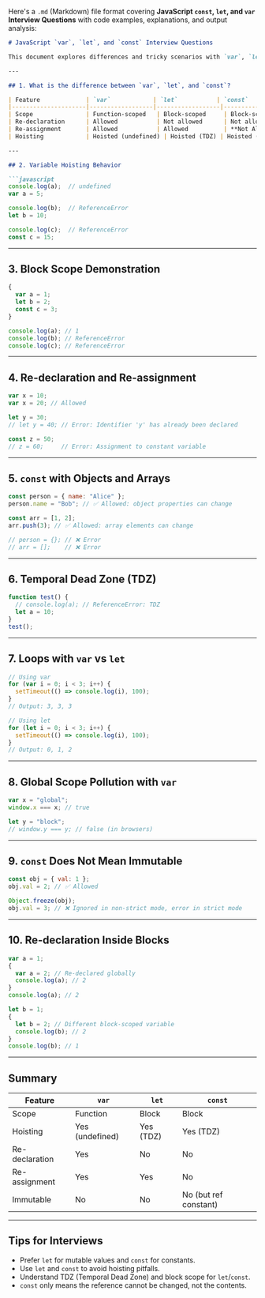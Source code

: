 Here's a `.md` (Markdown) file format covering **JavaScript `const`, `let`, and `var` Interview Questions** with code examples, explanations, and output analysis:

````markdown
# JavaScript `var`, `let`, and `const` Interview Questions

This document explores differences and tricky scenarios with `var`, `let`, and `const` in JavaScript through code-based interview questions.

---

## 1. What is the difference between `var`, `let`, and `const`?

| Feature             | `var`            | `let`           | `const`          |
|---------------------|------------------|------------------|------------------|
| Scope               | Function-scoped   | Block-scoped     | Block-scoped     |
| Re-declaration      | Allowed           | Not allowed      | Not allowed      |
| Re-assignment       | Allowed           | Allowed          | **Not Allowed**  |
| Hoisting            | Hoisted (undefined) | Hoisted (TDZ) | Hoisted (TDZ)    |

---

## 2. Variable Hoisting Behavior

```javascript
console.log(a);  // undefined
var a = 5;

console.log(b);  // ReferenceError
let b = 10;

console.log(c);  // ReferenceError
const c = 15;
````

---

## 3. Block Scope Demonstration

```javascript
{
  var a = 1;
  let b = 2;
  const c = 3;
}

console.log(a); // 1
console.log(b); // ReferenceError
console.log(c); // ReferenceError
```

---

## 4. Re-declaration and Re-assignment

```javascript
var x = 10;
var x = 20; // Allowed

let y = 30;
// let y = 40; // Error: Identifier 'y' has already been declared

const z = 50;
// z = 60;     // Error: Assignment to constant variable
```

---

## 5. `const` with Objects and Arrays

```javascript
const person = { name: "Alice" };
person.name = "Bob"; // ✅ Allowed: object properties can change

const arr = [1, 2];
arr.push(3); // ✅ Allowed: array elements can change

// person = {}; // ❌ Error
// arr = [];    // ❌ Error
```

---

## 6. Temporal Dead Zone (TDZ)

```javascript
function test() {
  // console.log(a); // ReferenceError: TDZ
  let a = 10;
}
test();
```

---

## 7. Loops with `var` vs `let`

```javascript
// Using var
for (var i = 0; i < 3; i++) {
  setTimeout(() => console.log(i), 100);
}
// Output: 3, 3, 3

// Using let
for (let i = 0; i < 3; i++) {
  setTimeout(() => console.log(i), 100);
}
// Output: 0, 1, 2
```

---

## 8. Global Scope Pollution with `var`

```javascript
var x = "global";
window.x === x; // true

let y = "block";
// window.y === y; // false (in browsers)
```

---

## 9. `const` Does Not Mean Immutable

```javascript
const obj = { val: 1 };
obj.val = 2; // ✅ Allowed

Object.freeze(obj);
obj.val = 3; // ❌ Ignored in non-strict mode, error in strict mode
```

---

## 10. Re-declaration Inside Blocks

```javascript
var a = 1;
{
  var a = 2; // Re-declared globally
  console.log(a); // 2
}
console.log(a); // 2

let b = 1;
{
  let b = 2; // Different block-scoped variable
  console.log(b); // 2
}
console.log(b); // 1
```

---

## Summary

| Feature        | `var`           | `let`     | `const`               |
| -------------- | --------------- | --------- | --------------------- |
| Scope          | Function        | Block     | Block                 |
| Hoisting       | Yes (undefined) | Yes (TDZ) | Yes (TDZ)             |
| Re-declaration | Yes             | No        | No                    |
| Re-assignment  | Yes             | Yes       | No                    |
| Immutable      | No              | No        | No (but ref constant) |

---

## Tips for Interviews

* Prefer `let` for mutable values and `const` for constants.
* Use `let` and `const` to avoid hoisting pitfalls.
* Understand TDZ (Temporal Dead Zone) and block scope for `let`/`const`.
* `const` only means the reference cannot be changed, not the contents.


